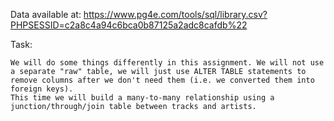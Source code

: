 Data available at:
https://www.pg4e.com/tools/sql/library.csv?PHPSESSID=c2a8c4a94c6bca0b87125a2adc8cafdb%22

Task:
```
We will do some things differently in this assignment. We will not use a separate "raw" table, we will just use ALTER TABLE statements to remove columns after we don't need them (i.e. we converted them into foreign keys). 
This time we will build a many-to-many relationship using a junction/through/join table between tracks and artists. 
```
